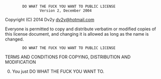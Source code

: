             DO WHAT THE FUCK YOU WANT TO PUBLIC LICENSE
                    Version 2, December 2004

 Copyright (C) 2014 Dv2y <dv2y@hotmail.com>

 Everyone is permitted to copy and distribute verbatim or modified
 copies of this license document, and changing it is allowed as long
 as the name is changed.

            DO WHAT THE FUCK YOU WANT TO PUBLIC LICENSE
   TERMS AND CONDITIONS FOR COPYING, DISTRIBUTION AND MODIFICATION

  0. You just DO WHAT THE FUCK YOU WANT TO.
